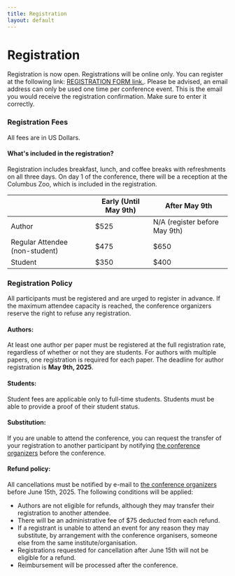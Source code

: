 ```yaml
---
title: Registration
layout: default
---
```


# Registration

Registration is now open. Registrations will be online only. You can register at the following link: [REGISTRATION FORM link.](https://osu.az1.qualtrics.com/jfe/form/SV_9GjSQKpbNmJvdH0). Please be advised, an email address can only be used one time per conference event. This is the email you would receive the registration confirmation. Make sure to enter it correctly. 

### Registration Fees

All fees are in US Dollars. 

<h4>What's included in the registration?</h4> 
Registration includes breakfast, lunch, and coffee breaks with refreshments on all three days. On day 1 of the conference, there will be a reception at the Columbus Zoo, which is included in the registration. <br>


|                  | Early (Until May 9th) | After May 9th  |
|------------------|----------------|------------------|
| Author    | $525       | N/A (register before May 9th)        |
| Regular Attendee (non-student)    | $475       | $650        |
| Student     | $350        | $400          |


### Registration Policy

All participants must be registered and are urged to register in advance. If the maximum attendee capacity is reached, the conference organizers reserve the right to refuse any registration.

#### Authors:
At least one author per paper must be registered at the full registration rate, regardless of whether or not they are students. For authors with multiple papers, one registration is required for each paper. The deadline for author registration is **May 9th, 2025**.

#### Students:
Student fees are applicable only to full-time students. Students must be able to provide a proof of their student status.

#### Substitution:
If you are unable to attend the conference, you can request the transfer of your registration to another participant by notifying [the conference organizers](mailto:byna.1@osu.edu,akougkas@iit.edu) before the conference.  

#### Refund policy:
All cancellations must be notified by e-mail to [the conference organizers](mailto:byna.1@osu.edu,akougkas@iit.edu) before June 15th, 2025. The following conditions will be applied:

* Authors are not eligible for refunds, although they may transfer their registration to another attendee.
* There will be an administrative fee of $75 deducted from each refund.  
* If a registrant is unable to attend an event for any reason they may substitute, by arrangement with the conference organisers, someone else from the same institute/organisation.
* Registrations requested for cancellation after June 15th will not be eligible for a refund.
* Reimbursement will be processed after the conference.
 
